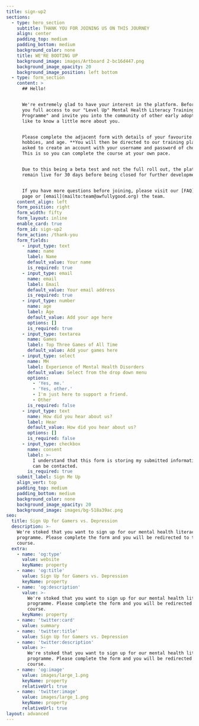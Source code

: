 ```yaml
---
title: sign-up2
sections:
  - type: hero_section
    subtitle: THANK YOU FOR JOINING US ON THIS JOURNEY
    align: center
    padding_top: medium
    padding_bottom: medium
    background_color: none
    title: WE'RE BOOTING UP
    background_image: images/Artboard 2-bc16d447.png
    background_image_opacity: 20
    background_image_position: left bottom
  - type: form_section
    content: >
      ## Hello!


      We're extremely glad to have your interest in the platform. Before we give
      you full access to our "Level Up" Mental Health Literacy Training
      Programme" and invite you into the community of other early adopters, we'd
      like to know a little more about you.


      Please complete the adjacent form with details of your favourite games,
      hobbies, and age. **You will then be directed to our training platform and
      asked to create an account with your username and password of choice**.
      This is so you can complete the course at your own pace.


      Due to this being a beta test and not the full roll out, the platform will
      remain live for 30 days before being closed for further development.


      If you have more questions before joining, please visit our [FAQ](/faq)
      page or [email](mailto:team@awfullygood.org) the team.
    content_align: left
    form_position: right
    form_width: fifty
    form_layout: inline
    enable_card: true
    form_id: sign-up2
    form_action: /thank-you
    form_fields:
      - input_type: text
        name: name
        label: Name
        default_value: Your name
        is_required: true
      - input_type: email
        name: email
        label: Email
        default_value: Your email address
        is_required: true
      - input_type: number
        name: age
        label: Age
        default_value: Add your age here
        options: []
        is_required: true
      - input_type: textarea
        name: Games
        label: Top Three Games of All Time
        default_value: Add your games here
      - input_type: select
        name: MH
        label: Experience of Mental Health Disorders
        default_value: Select from the drop down menu
        options:
          - 'Yes, me.'
          - 'Yes, other.'
          - I'm just here to support a friend.
          - Other
        is_required: false
      - input_type: text
        name: How did you hear about us?
        label: Hear
        default_value: How did you hear about us?
        options: []
        is_required: false
      - input_type: checkbox
        name: consent
        label: >-
          I understand that this form is storing my submitted information so I
          can be contacted.
        is_required: true
    submit_label: Sign Me Up
    align_vert: top
    padding_top: medium
    padding_bottom: medium
    background_color: none
    background_image_opacity: 20
    background_image: images/bg-518a39ac.png
seo:
  title: Sign Up for Gamers vs. Depression
  description: >-
    We're stoked that you want to sign up for our mental health literacy
    programme. Please complete the form and you will be redirected to the
    course. 
  extra:
    - name: 'og:type'
      value: website
      keyName: property
    - name: 'og:title'
      value: Sign Up for Gamers vs. Depression
      keyName: property
    - name: 'og:description'
      value: >-
        We're stoked that you want to sign up for our mental health literacy
        programme. Please complete the form and you will be redirected to the
        course. 
      keyName: property
    - name: 'twitter:card'
      value: summary
    - name: 'twitter:title'
      value: Sign Up for Gamers vs. Depression
    - name: 'twitter:description'
      value: >-
        We're stoked that you want to sign up for our mental health literacy
        programme. Please complete the form and you will be redirected to the
        course. 
    - name: 'og:image'
      value: images/large_1.png
      keyName: property
      relativeUrl: true
    - name: 'twitter:image'
      value: images/large_1.png
      keyName: property
      relativeUrl: true
layout: advanced
---
```


